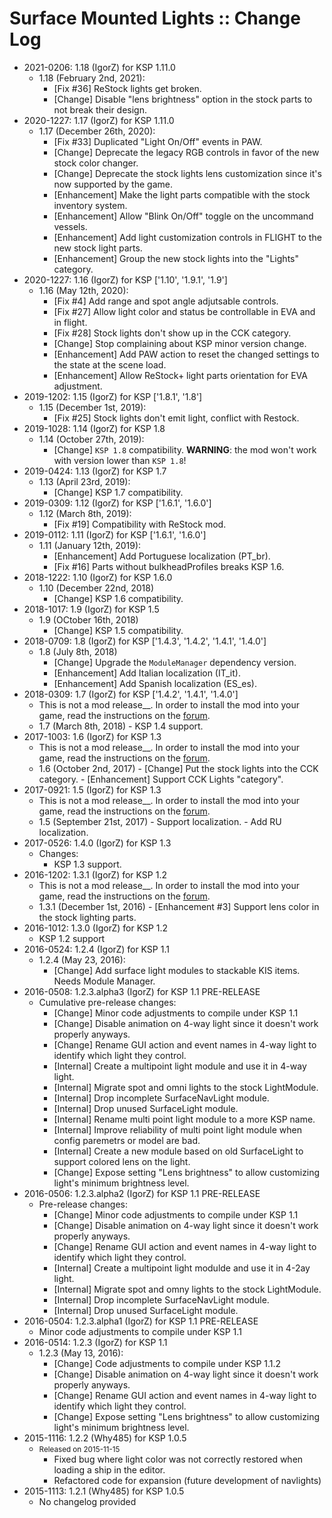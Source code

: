 # Surface Mounted Lights :: Change Log

* 2021-0206: 1.18 (IgorZ) for KSP 1.11.0
	+ 1.18 (February 2nd, 2021):
		- [Fix #36] ReStock lights get broken.
		- [Change] Disable "lens brightness" option in the stock parts to not break their design.
* 2020-1227: 1.17 (IgorZ) for KSP 1.11.0
	+ 1.17 (December 26th, 2020):
		- [Fix #33] Duplicated "Light On/Off" events in PAW.
		- [Change] Deprecate the legacy RGB controls in favor of the new stock color changer.
		- [Change] Deprecate the stock lights lens customization since it's now supported by the game.
		- [Enhancement] Make the light parts compatible with the stock inventory system.
		- [Enhancement] Allow "Blink On/Off" toggle on the uncommand vessels.
		- [Enhancement] Add light customization controls in FLIGHT to the new stock light parts.
		- [Enhancement] Group the new stock lights into the "Lights" category.
* 2020-1227: 1.16 (IgorZ) for KSP ['1.10', '1.9.1', '1.9']
	+ 1.16 (May 12th, 2020):
		- [Fix #4] Add range and spot angle adjutsable controls.
		- [Fix #27] Allow light color and status be controllable in EVA and in flight.
		- [Fix #28] Stock lights don't show up in the CCK category.
		- [Change] Stop complaining about KSP minor version change.
		- [Enhancement] Add PAW action to reset the changed settings to the state at the scene load.
		- [Enhancement] Allow ReStock+ light parts orientation for EVA adjustment.
* 2019-1202: 1.15 (IgorZ) for KSP ['1.8.1', '1.8']
	+ 1.15 (December 1st, 2019):
		- [Fix #25] Stock lights don't emit light, conflict with Restock.
* 2019-1028: 1.14 (IgorZ) for KSP 1.8
	+ 1.14 (October 27th, 2019):
		- [Change] `KSP 1.8` compatibility. __WARNING__: the mod won't work with version lower than `KSP 1.8`!
* 2019-0424: 1.13 (IgorZ) for KSP 1.7
	+ 1.13 (April 23rd, 2019):
		- [Change] KSP 1.7 compatibility.
* 2019-0309: 1.12 (IgorZ) for KSP ['1.6.1', '1.6.0']
	+ 1.12 (March 8th, 2019):
		- [Fix #19] Compatibility with ReStock mod.
* 2019-0112: 1.11 (IgorZ) for KSP ['1.6.1', '1.6.0']
	+ 1.11 (January 12th, 2019):
		- [Enhancement] Add Portuguese localization (PT_br).
		- [Fix #16] Parts without bulkheadProfiles breaks KSP 1.6.
* 2018-1222: 1.10 (IgorZ) for KSP 1.6.0
	+ 1.10 (December 22nd, 2018)
		- [Change] KSP 1.6 compatibility.
* 2018-1017: 1.9 (IgorZ) for KSP 1.5
	+ 1.9 (OCtober 16th, 2018)
		- [Change] KSP 1.5 compatibility.
* 2018-0709: 1.8 (IgorZ) for KSP ['1.4.3', '1.4.2', '1.4.1', '1.4.0']
	+ 1.8 (July 8th, 2018)
		- [Change] Upgrade the `ModuleManager` dependency version.
		- [Enhancement] Add Italian localization (IT_it).
		- [Enhancement] Add Spanish localization (ES_es).
* 2018-0309: 1.7 (IgorZ) for KSP ['1.4.2', '1.4.1', '1.4.0']
	+ This is not a mod release__. In order to install the mod into your game, read the instructions on the [forum](http://forum.kerbalspaceprogram.com/index.php?/topic/139724-12-surface-mounted-stock-alike-lights-for-self-illumination-v131/).
	+ 1.7 (March 8th, 2018)
			- KSP 1.4 support.
* 2017-1003: 1.6 (IgorZ) for KSP 1.3
	+ This is not a mod release__. In order to install the mod into your game, read the instructions on the [forum](http://forum.kerbalspaceprogram.com/index.php?/topic/139724-12-surface-mounted-stock-alike-lights-for-self-illumination-v131/).
	+ 1.6 (October 2nd, 2017)
			- [Change] Put the stock lights into the CCK category.
			- [Enhancement] Support CCK Lights "category".
* 2017-0921: 1.5 (IgorZ) for KSP 1.3
	+ This is not a mod release__. In order to install the mod into your game, read the instructions on the [forum](http://forum.kerbalspaceprogram.com/index.php?/topic/139724-12-surface-mounted-stock-alike-lights-for-self-illumination-v131/).
	+ 1.5 (September 21st, 2017)
			- Support localization.
			- Add RU localization.
* 2017-0526: 1.4.0 (IgorZ) for KSP 1.3
	+ Changes:
		- KSP 1.3 support.
* 2016-1202: 1.3.1 (IgorZ) for KSP 1.2
	+ This is not a mod release__. In order to install the mod into your game, read the instructions on the [forum](http://forum.kerbalspaceprogram.com/index.php?/topic/139724-12-surface-mounted-stock-alike-lights-for-self-illumination-v131/).
	+ 1.3.1 (December 1st, 2016)
			- [Enhancement #3] Support lens color in the stock lighting parts.
* 2016-1012: 1.3.0 (IgorZ) for KSP 1.2
	+ KSP 1.2 support
* 2016-0524: 1.2.4 (IgorZ) for KSP 1.1
	+ 1.2.4 (May 23, 2016):
		- [Change] Add surface light modules to stackable KIS items. Needs Module Manager.
* 2016-0508: 1.2.3.alpha3 (IgorZ) for KSP 1.1 PRE-RELEASE
	+ Cumulative pre-release changes:
		- [Change] Minor code adjustments to compile under KSP 1.1
		- [Change] Disable animation on 4-way light since it doesn't work properly anyways.
		- [Change] Rename GUI action and event names in 4-way light to identify which light they control.
		- [Internal] Create a multipoint light module and use it in 4-way light.
		- [Internal] Migrate spot and omni lights to the stock LightModule.
		- [Internal] Drop incomplete SurfaceNavLight module.
		- [Internal] Drop unused SurfaceLight module.
		- [Internal] Rename multi point light module to a more KSP name.
		- [Internal] Improve reliability of multi point light module when config paremetrs or model are bad.
		- [Internal] Create a new module based on old SurfaceLight to support colored lens on the light.
		- [Change] Expose setting "Lens brightness" to allow customizing light's minimum brightness level.
* 2016-0506: 1.2.3.alpha2 (IgorZ) for KSP 1.1 PRE-RELEASE
	+ Pre-release changes:
		- [Change] Minor code adjustments to compile under KSP 1.1
		- [Change] Disable animation on 4-way light since it doesn't work properly anyways.
		- [Change] Rename GUI action and event names in 4-way light to identify which light they control.
		- [Internal] Create a multipoint light modulde and use it in 4-2ay light.
		- [Internal] Migrate spot and omny lights to the stock LightModule.
		- [Internal] Drop incomplete SurfaceNavLight module.
		- [Internal] Drop unused SurfaceLight module.
* 2016-0504: 1.2.3.alpha1 (IgorZ) for KSP 1.1 PRE-RELEASE
	+ Minor code adjustments to compile under KSP 1.1
* 2016-0514: 1.2.3 (IgorZ) for KSP 1.1
	+ 1.2.3 (May 13, 2016):
		- [Change] Code adjustments to compile under KSP 1.1.2
		- [Change] Disable animation on 4-way light since it doesn't work properly anyways.
		- [Change] Rename GUI action and event names in 4-way light to identify which light they control.
		- [Change] Expose setting "Lens brightness" to allow customizing light's minimum brightness level.
* 2015-1116: 1.2.2 (Why485) for KSP 1.0.5
	+ <small class="text text-muted">Released on 2015-11-15</small>
		- Fixed bug where light color was not correctly restored when loading a ship in the editor.
		- Refactored code for expansion (future development of navlights)
* 2015-1113: 1.2.1 (Why485) for KSP 1.0.5
	+ No changelog provided
